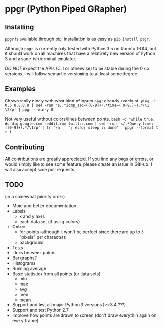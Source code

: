 # ppgr (Python Piped GRapher)

## Installing
`ppgr` is available through pip, installation is as easy as `pip install ppgr`.

Although `ppgr` is currently only tested with Python 3.5 on Ubuntu 16.04, but it should work on all
machines that have a relatively new version of Python 3 and a sane-ish terminal emulator.

*DO NOT* expect the APIs (CLI or otherwise) to be stable during the 0.x.x versions.
I will follow semantic versioning to at least some degree.

## Examples
Shows really nicely with what kind of inputs `ppgr` already excels at.
`ping -i 0.5 8.8.8.8 | sed -run 's/.*icmp_seq=([0-9]+).*time=([0-9.]+).*/\1 \2/p' | ppgr --min-y 0`

Not very useful without colors/lines between points.
`bash -c "while true; do dig google.com reddit.com twitter.com | sed -run 's/.*Query time: ([0-9]+).*/\1/p' | tr '\n' ' '; echo; sleep 1; done" | ppgr --format t t t`


## Contributing
All contributions are greatly appreciated. If you find any bugs or errors, or would simply like to
see some feature, please create an issue in GitHub. I will also accept sane pull requests.

## TODO
(in a somewhat priority order)

* More and better documentation
* Labels
    * x and y axes
    * each data set (if using colors)
* Colors
    * for points (although it won't be perfect since there are up to 8 "pixels" per characters
    * background
* Tests
* Lines between points
* Bar graphs?
* Histograms
* Running average
* Basic statistics from all points (or data sets)
    * min
    * max
    * avg
    * med
    * mean
* Support and test all major Python 3 versions (>=3.4 ???)
* Support and test Python 2.7
* Improve how points are drawn to screen (don't draw everythin again on every frame)
